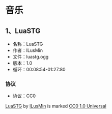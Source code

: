 # 音乐

## 1、LuaSTG

* 名称：LuaSTG  
* 作者：ILusMin  
* 文件：luastg.ogg  
* 版本：1.0
* 循环：00:08:54-01:27:80  

### 协议

* 协议：CC0

<a href="https://github.com/Legacy-LuaSTG-Engine/Community-Creations/blob/main/assets/ilusmin/music/luastg.ogg">LuaSTG</a> by <a href="https://space.bilibili.com/3076780">ILusMin</a> is marked <a href="https://creativecommons.org/publicdomain/zero/1.0/">CC0 1.0 Universal</a><img src="https://mirrors.creativecommons.org/presskit/icons/cc.svg" alt="" style="max-width: 1em;max-height:1em;margin-left: .2em;"><img src="https://mirrors.creativecommons.org/presskit/icons/zero.svg" alt="" style="max-width: 1em;max-height:1em;margin-left: .2em;">
